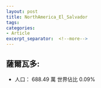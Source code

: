 ```yaml
---
layout: post
title: NorthAmerica_El_Salvador
tags: 
categories:
- Article
excerpt_separator:  <!--more-->
---
```

## 薩爾瓦多:
- 人口： 688.49 萬 世界佔比 0.09%